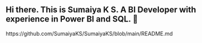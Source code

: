 ## Hi there. This is Sumaiya K S. A BI Developer with experience in Power BI and SQL. 👋

<!--
**SumaiyaKS/SumaiyaKS** is a ✨ _special_ ✨ repository because its `README.md` (this file) appears on your GitHub profile.

Here are some ideas to get you started:

- 🔭 I’m currently working on ...
- 🌱 I’m currently learning ...
- 👯 I’m looking to collaborate on ...
- 🤔 I’m looking for help with ...
- 💬 Ask me about ...
- 📫 How to reach me: ...
- 😄 Pronouns: ...
- ⚡ Fun fact: ...
-->https://github.com/SumaiyaKS/SumaiyaKS/blob/main/README.md




